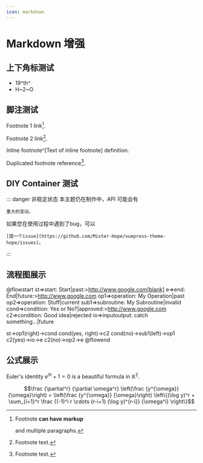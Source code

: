 ```yaml
---
icon: markdown
---
```


# Markdown 增强

## 上下角标测试

- 19^th^
- H~2~O

## 脚注测试

Footnote 1 link[^first].

Footnote 2 link[^second].

Inline footnote^[Text of inline footnote] definition.

Duplicated footnote reference[^second].

[^first]: Footnote **can have markup**

    and multiple paragraphs.

[^second]: Footnote text.

## DIY Container 测试

::: danger 非稳定状态
本主题仍在制作中，API 可能会有

~~~ center
重大的变动。
~~~

如果您在使用过程中遇到了bug，可以

~~~ right
[提一个issue](https://github.com/Mister-Hope/vuepress-theme-hope/issues)。
~~~

:::

## 流程图展示

@flowstart
st=>start: Start|past:>http://www.google.com[blank]
e=>end: End|future:>http://www.google.com
op1=>operation: My Operation|past
op2=>operation: Stuff|current
sub1=>subroutine: My Subroutine|invalid
cond=>condition: Yes
or No?|approved:>http://www.google.com
c2=>condition: Good idea|rejected
io=>inputoutput: catch something...|future

st->op1(right)->cond
cond(yes, right)->c2
cond(no)->sub1(left)->op1
c2(yes)->io->e
c2(no)->op2->e
@flowend

## 公式展示

Euler's identity $e^{i\pi}+1=0$ is a beautiful formula in $\mathbb{R}^2$.

$$\frac {\partial^r} {\partial \omega^r} \left(\frac {y^{\omega}} {\omega}\right) 
= \left(\frac {y^{\omega}} {\omega}\right) \left\{(\log y)^r + \sum_{i=1}^r \frac {(-1)^i r \cdots (r-i+1) (\log y)^{r-i}} {\omega^i} \right\}$$
